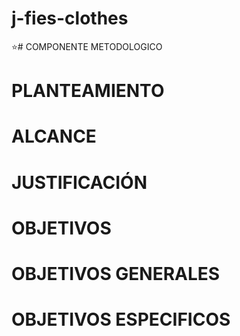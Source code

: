 # j-fies-clothes

⭐# COMPONENTE METODOLOGICO

# PLANTEAMIENTO
# ALCANCE
# JUSTIFICACIÓN
# OBJETIVOS
# OBJETIVOS GENERALES
# OBJETIVOS ESPECIFICOS
